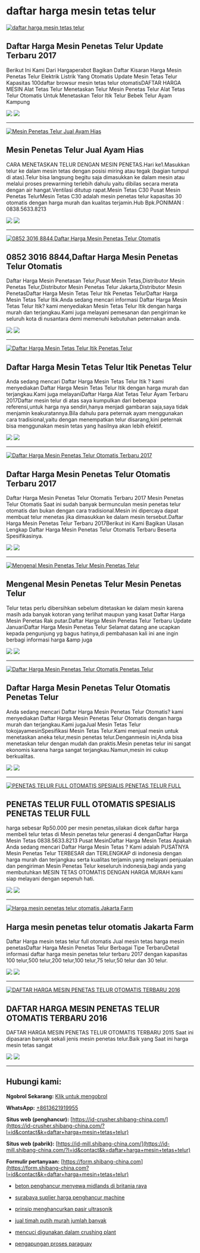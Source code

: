 # daftar harga mesin tetas telur

<a href="https://swt.shibang-china.com/?l=id&img&k=daftar+harga+mesin+tetas+telur" target="_blank">![daftar harga mesin tetas telur](http://static.shibang-china.com/all-800x300/74.jpg)</a>

## Daftar Harga Mesin Penetas Telur Update Terbaru 2017
Berikut Ini Kami Dari Hargaperabot Bagikan Daftar Kisaran Harga Mesin Penetas Telur Elektrik Listrik Yang Otomatis Update Mesin Tetas Telur Kapasitas 100daftar browsur mesin tetas telur otomatisDAFTAR HARGA MESIN Alat Tetas Telur Menetaskan Telur Mesin Penetas Telur Alat Tetas Telur Otomatis Untuk Menetaskan Telor Itik Telur Bebek Telur Ayam Kampung


<a href="https://whatsapp.shibangsoft.com/WhatsApp.php" target="_blank" title="WhatsApp">![](http://static.shibang-china.com/icon/whatsapp.png)</a> <a href="https://swt.shibang-china.com/?l=id&icon&k=daftar+harga+mesin+tetas+telur" target="_blank">![](http://static.shibang-china.com/icon/chat-id.png)</a>

---

<a href="https://swt.shibang-china.com/?l=id&img&k=daftar+harga+mesin+tetas+telur" target="_blank">![Mesin Penetas Telur Jual Ayam Hias](http://static.shibang-china.com/all-800x300/315.jpg)</a>

## Mesin Penetas Telur Jual Ayam Hias
CARA MENETASKAN TELUR DENGAN MESIN PENETAS.Hari ke1.Masukkan telur ke dalam mesin tetas dengan posisi miring atau tegak (bagian tumpul di atas).Telur bisa langsung begitu saja dimasukkan ke dalam mesin atau melalui proses prewarming terlebih dahulu yaitu dibilas secara merata dengan air hangat.Ventilasi ditutup rapat.Mesin Tetas C30 Pusat Mesin Penetas TelurMesin Tetas C30 adalah mesin penetas telur kapasitas 30 otomatis dengan harga murah dan kualitas terjamin.Hub Bpk.PONIMAN : 0838.5633.8213


<a href="https://whatsapp.shibangsoft.com/WhatsApp.php" target="_blank" title="WhatsApp">![](http://static.shibang-china.com/icon/whatsapp.png)</a> <a href="https://swt.shibang-china.com/?l=id&icon&k=daftar+harga+mesin+tetas+telur" target="_blank">![](http://static.shibang-china.com/icon/chat-id.png)</a>

---

<a href="https://swt.shibang-china.com/?l=id&img&k=daftar+harga+mesin+tetas+telur" target="_blank">![0852 3016 8844,Daftar Harga Mesin Penetas Telur Otomatis](http://static.shibang-china.com/all-800x300/646.jpg)</a>

## 0852 3016 8844,Daftar Harga Mesin Penetas Telur Otomatis
Daftar Harga Mesin Penetasan Telur,Pusat Mesin Tetas,Distributor Mesin Penetas Telur,Distributor Mesin Penetas Telur Jakarta,Distributor Mesin PenetasDaftar Harga Mesin Tetas Telur Itik Penetas TelurDaftar Harga Mesin Tetas Telur Itik.Anda sedang mencari informasi Daftar Harga Mesin Tetas Telur Itik? kami menyediakan Mesin Tetas Telur Itik dengan harga murah dan terjangkau.Kami juga melayani pemesanan dan pengiriman ke seluruh kota di nusantara demi memenuhi kebutuhan peternakan anda.


<a href="https://whatsapp.shibangsoft.com/WhatsApp.php" target="_blank" title="WhatsApp">![](http://static.shibang-china.com/icon/whatsapp.png)</a> <a href="https://swt.shibang-china.com/?l=id&icon&k=daftar+harga+mesin+tetas+telur" target="_blank">![](http://static.shibang-china.com/icon/chat-id.png)</a>

---

<a href="https://swt.shibang-china.com/?l=id&img&k=daftar+harga+mesin+tetas+telur" target="_blank">![Daftar Harga Mesin Tetas Telur Itik Penetas Telur](http://static.shibang-china.com/all-800x300/522.jpg)</a>

## Daftar Harga Mesin Tetas Telur Itik Penetas Telur
Anda sedang mencari Daftar Harga Mesin Tetas Telur Itik ? kami menyediakan Daftar Harga Mesin Tetas Telur Itik dengan harga murah dan terjangkau.Kami juga melayaniDaftar Harga Alat Tetas Telur Ayam Terbaru 2017Daftar mesin telur di atas saya kumpulkan dari beberapa referensi,untuk harga nya sendiri,hanya menjadi gambaran saja,saya tidak menjamin keakuratannya.Bila dahulu para peternak ayam menggunakan cara tradisional,yaitu dengan menempatkan telur disarang,kini peternak bisa menggunakan mesin tetas yang hasilnya akan lebih efektif.


<a href="https://whatsapp.shibangsoft.com/WhatsApp.php" target="_blank" title="WhatsApp">![](http://static.shibang-china.com/icon/whatsapp.png)</a> <a href="https://swt.shibang-china.com/?l=id&icon&k=daftar+harga+mesin+tetas+telur" target="_blank">![](http://static.shibang-china.com/icon/chat-id.png)</a>

---

<a href="https://swt.shibang-china.com/?l=id&img&k=daftar+harga+mesin+tetas+telur" target="_blank">![Daftar Harga Mesin Penetas Telur Otomatis Terbaru 2017](http://static.shibang-china.com/all-800x300/1064.jpg)</a>

## Daftar Harga Mesin Penetas Telur Otomatis Terbaru 2017
Daftar Harga Mesin Penetas Telur Otomatis Terbaru 2017 Mesin Penetas Telur Otomatis Saat ini sudah banyak bermunculan mesin penetas telur otomatis dan bukan dengan cara tradisional.Mesin ini dipercaya dapat membuat telur menetas jika dimasukkan ke dalam mesin tersebut.Daftar Harga Mesin Penetas Telur Terbaru 2017Berikut ini Kami Bagikan Ulasan Lengkap Daftar Harga Mesin Penetas Telur Otomatis Terbaru Beserta Spesifikasinya.


<a href="https://whatsapp.shibangsoft.com/WhatsApp.php" target="_blank" title="WhatsApp">![](http://static.shibang-china.com/icon/whatsapp.png)</a> <a href="https://swt.shibang-china.com/?l=id&icon&k=daftar+harga+mesin+tetas+telur" target="_blank">![](http://static.shibang-china.com/icon/chat-id.png)</a>

---

<a href="https://swt.shibang-china.com/?l=id&img&k=daftar+harga+mesin+tetas+telur" target="_blank">![Mengenal Mesin Penetas Telur Mesin Penetas Telur](http://static.shibang-china.com/all-800x300/466.jpg)</a>

## Mengenal Mesin Penetas Telur Mesin Penetas Telur
Telur tetas perlu dibersihkan sebelum ditetaskan ke dalam mesin karena masih ada banyak kotoran yang terlihat maupun yang kasat Daftar Harga Mesin Penetas Rak putar.Daftar Harga Mesin Penetas Telur Terbaru Update JanuariDaftar Harga Mesin Penetas Telur Selamat datang ane ucapkan kepada pengunjung yg bagus hatinya,di pembahasan kali ini ane ingin berbagi informasi harga &amp juga


<a href="https://whatsapp.shibangsoft.com/WhatsApp.php" target="_blank" title="WhatsApp">![](http://static.shibang-china.com/icon/whatsapp.png)</a> <a href="https://swt.shibang-china.com/?l=id&icon&k=daftar+harga+mesin+tetas+telur" target="_blank">![](http://static.shibang-china.com/icon/chat-id.png)</a>

---

<a href="https://swt.shibang-china.com/?l=id&img&k=daftar+harga+mesin+tetas+telur" target="_blank">![Daftar Harga Mesin Penetas Telur Otomatis Penetas Telur](http://static.shibang-china.com/all-800x300/84.jpg)</a>

## Daftar Harga Mesin Penetas Telur Otomatis Penetas Telur
Anda sedang mencari Daftar Harga Mesin Penetas Telur Otomatis? kami menyediakan Daftar Harga Mesin Penetas Telur Otomatis dengan harga murah dan terjangkau.Kami jugaJual Mesin Tetas Telur tokojayamesinSpesifikasi Mesin Tetas Telur.Kami menjual mesin untuk menetaskan aneka telur,mesin penetas telur.Denganmesin ini,Anda bisa menetaskan telur dengan mudah dan praktis.Mesin penetas telur ini sangat ekonomis karena harga sangat terjangkau.Namun,mesin ini cukup berkualitas.


<a href="https://whatsapp.shibangsoft.com/WhatsApp.php" target="_blank" title="WhatsApp">![](http://static.shibang-china.com/icon/whatsapp.png)</a> <a href="https://swt.shibang-china.com/?l=id&icon&k=daftar+harga+mesin+tetas+telur" target="_blank">![](http://static.shibang-china.com/icon/chat-id.png)</a>

---

<a href="https://swt.shibang-china.com/?l=id&img&k=daftar+harga+mesin+tetas+telur" target="_blank">![PENETAS TELUR FULL OTOMATIS SPESIALIS PENETAS TELUR FULL](http://static.shibang-china.com/all-800x300/578.jpg)</a>

## PENETAS TELUR FULL OTOMATIS SPESIALIS PENETAS TELUR FULL
harga sebesar Rp50.000 per mesin penetas,silakan dicek daftar harga membeli telur tetas di Mesin penetas telur generasi 4 denganDaftar Harga Mesin Tetas 0838.5633.8213 Pusat MesinDaftar Harga Mesin Tetas Apakah Anda sedang mencari Daftar Harga Mesin Tetas ? Kami adalah PUSATNYA Mesin Penetas Telur TERBESAR dan TERLENGKAP di indonesia dengan harga murah dan terjangkau serta kualitas terjamin.yang melayani penjualan dan pengiriman Mesin Penetas Telur keseluruh indonesia,bagi anda yang membutuhkan MESIN TETAS OTOMATIS DENGAN HARGA MURAH kami siap melayani dengan sepenuh hati.


<a href="https://whatsapp.shibangsoft.com/WhatsApp.php" target="_blank" title="WhatsApp">![](http://static.shibang-china.com/icon/whatsapp.png)</a> <a href="https://swt.shibang-china.com/?l=id&icon&k=daftar+harga+mesin+tetas+telur" target="_blank">![](http://static.shibang-china.com/icon/chat-id.png)</a>

---

<a href="https://swt.shibang-china.com/?l=id&img&k=daftar+harga+mesin+tetas+telur" target="_blank">![Harga mesin penetas telur otomatis Jakarta Farm](http://static.shibang-china.com/all-800x300/593.jpg)</a>

## Harga mesin penetas telur otomatis Jakarta Farm
Daftar Harga mesin tetas telur full otomatis Jual mesin tetas harga mesin penetasDaftar Harga Mesin Penetas Telur Berbagai Tipe TerbaruDetail informasi daftar harga mesin penetas telur terbaru 2017 dengan kapasitas 100 telur,500 telur,200 telur,100 telur,75 telur,50 telur dan 30 telur.


<a href="https://whatsapp.shibangsoft.com/WhatsApp.php" target="_blank" title="WhatsApp">![](http://static.shibang-china.com/icon/whatsapp.png)</a> <a href="https://swt.shibang-china.com/?l=id&icon&k=daftar+harga+mesin+tetas+telur" target="_blank">![](http://static.shibang-china.com/icon/chat-id.png)</a>

---

<a href="https://swt.shibang-china.com/?l=id&img&k=daftar+harga+mesin+tetas+telur" target="_blank">![DAFTAR HARGA MESIN PENETAS TELUR OTOMATIS TERBARU 2016](http://static.shibang-china.com/all-800x300/405.jpg)</a>

## DAFTAR HARGA MESIN PENETAS TELUR OTOMATIS TERBARU 2016
DAFTAR HARGA MESIN PENETAS TELUR OTOMATIS TERBARU 2015 Saat ini dipasaran banyak sekali jenis mesin penetas telur.Baik yang Saat ini harga mesin tetas sangat

<a href="https://whatsapp.shibangsoft.com/WhatsApp.php" target="_blank" title="WhatsApp">![](http://static.shibang-china.com/icon/whatsapp.png)</a> <a href="https://swt.shibang-china.com/?l=id&icon&k=daftar+harga+mesin+tetas+telur" target="_blank">![](http://static.shibang-china.com/icon/chat-id.png)</a>

---
## Hubungi kami:

**Ngobrol Sekarang:** [Klik untuk mengobrol](https://swt.shibang-china.com?l=id&contact&k=daftar+harga+mesin+tetas+telur)

**WhatsApp:**  [+8613621919955](https://whatsapp.shibangsoft.com/WhatsApp.php)

**Situs web (penghancur):** [https://id-crusher.shibang-china.com/](https://id-crusher.shibang-china.com/?l=id&contact&k=daftar+harga+mesin+tetas+telur)

**Situs web (pabrik):** [https://id-mill.shibang-china.com/](https://id-mill.shibang-china.com/?l=id&contact&k=daftar+harga+mesin+tetas+telur)

**Formulir pertanyaan:** [https://form.shibang-china.com](https://form.shibang-china.com?l=id&contact&k=daftar+harga+mesin+tetas+telur)

* [beton penghancur menyewa midlands di britania raya](../33/beton%20penghancur%20menyewa%20midlands%20di%20britania%20raya.md)

* [surabaya suplier harga penghancur machine](../39/surabaya%20suplier%20harga%20penghancur%20machine.md)

* [prinsip menghancurkan pasir ultrasonik](../36/prinsip%20menghancurkan%20pasir%20ultrasonik.md)

* [jual timah putih murah jumlah banyak](../40/jual%20timah%20putih%20murah%20jumlah%20banyak.md)

* [mencuci digunakan dalam crushing plant](../40/mencuci%20digunakan%20dalam%20crushing%20plant.md)

* [pengapungan proses paraguay](../32/pengapungan%20proses%20paraguay.md)